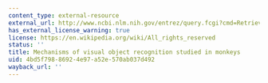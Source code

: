```yaml
---
content_type: external-resource
external_url: http://www.ncbi.nlm.nih.gov/entrez/query.fcgi?cmd=Retrieve&db=PubMed&dopt=Citation&list_uids=11198228
has_external_license_warning: true
license: https://en.wikipedia.org/wiki/All_rights_reserved
status: ''
title: Mechanisms of visual object recognition studied in monkeys
uid: 4bd5f798-8692-4e97-a52e-570ab037d492
wayback_url: ''
---
```

